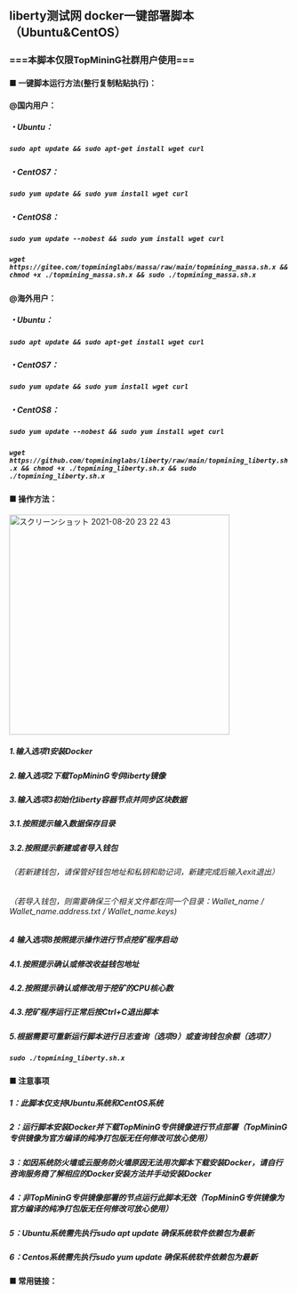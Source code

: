 ## liberty测试网 docker一键部署脚本（Ubuntu&CentOS）
### ===本脚本仅限TopMininG社群用户使用===
#### ■ 一键脚本运行方法(整行复制粘贴执行)：
  
#### @国内用户：
##### ・Ubuntu：
##### ___`sudo apt update && sudo apt-get install wget curl`___
##### ・CentOS7：
##### ___`sudo yum update && sudo yum install wget curl`___
##### ・CentOS8：
##### ___`sudo yum update --nobest && sudo yum install wget curl`___
##### 
##### ___`wget https://gitee.com/topmininglabs/massa/raw/main/topmining_massa.sh.x && chmod +x ./topmining_massa.sh.x && sudo ./topmining_massa.sh.x`___
  
#### @海外用户：
##### ・Ubuntu：
##### ___`sudo apt update && sudo apt-get install wget curl`___
##### ・CentOS7：
##### ___`sudo yum update && sudo yum install wget curl`___
##### ・CentOS8：
##### ___`sudo yum update --nobest && sudo yum install wget curl`___
##### 
##### ___`wget https://github.com/topmininglabs/liberty/raw/main/topmining_liberty.sh.x && chmod +x ./topmining_liberty.sh.x && sudo ./topmining_liberty.sh.x`___
#####   

#### ■ 操作方法：
<img width="396" alt="スクリーンショット 2021-08-20 23 22 43" src="https://user-images.githubusercontent.com/86814869/130248006-42184a44-1a27-4d6f-b617-f46fb22cb119.png">


##### 1.输入选项1安装Docker
##### 2.输入选项2下载TopMininG专供liberty镜像
##### 3.输入选项3初始化liberty容器节点并同步区块数据
##### 3.1.按照提示输入数据保存目录
##### 3.2.按照提示新建或者导入钱包
###### （若新建钱包，请保管好钱包地址和私钥和助记词，新建完成后输入exit退出）
###### （若导入钱包，则需要确保三个相关文件都在同一个目录：Wallet_name / Wallet_name.address.txt / Wallet_name.keys)
##### 4 输入选项8按照提示操作进行节点挖矿程序启动
##### 4.1.按照提示确认或修改收益钱包地址
##### 4.2.按照提示确认或修改用于挖矿的CPU核心数
##### 4.3.挖矿程序运行正常后按Ctrl+C退出脚本
##### 5.根据需要可重新运行脚本进行日志查询（选项9）或查询钱包余额（选项7）
##### ___`sudo ./topmining_liberty.sh.x`___

#### ■ 注意事项
##### 1：此脚本仅支持Ubuntu系统和CentOS系统
##### 2：运行脚本安装Docker并下载TopMininG专供镜像进行节点部署（TopMininG专供镜像为官方编译的纯净打包版无任何修改可放心使用） 
##### 3：如因系统防火墙或云服务防火墙原因无法用次脚本下载安装Docker，请自行咨询服务商了解相应的Docker安装方法并手动安装Docker
##### 4：非TopMininG专供镜像部署的节点运行此脚本无效（TopMininG专供镜像为官方编译的纯净打包版无任何修改可放心使用） 
##### 5：Ubuntu系统需先执行sudo apt update 确保系统软件依赖包为最新
##### 6：Centos系统需先执行sudo yum update 确保系统软件依赖包为最新


#### ■ 常用链接：  



